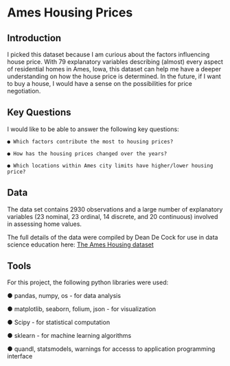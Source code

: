 # Ames Housing Prices

## Introduction

I picked this dataset because I am curious about the factors influencing house price. With 79 explanatory variables describing (almost) every aspect of residential homes in Ames, Iowa, this dataset can help me have a deeper understanding on how the house price is determined. In the future, if I want to buy a house, I would have a sense on the possibilities for price negotiation.

## Key Questions

I would like to be able to answer the following key questions:

```
● Which factors contribute the most to housing prices?

● How has the housing prices changed over the years?

● Which locations within Ames city limits have higher/lower housing price? 

 ```
 
## Data

The data set contains 2930 observations and a large number of explanatory variables (23 nominal, 23 ordinal, 14 discrete, and 20 continuous) involved in assessing home values.

The full details of the data were compiled by Dean De Cock for use in data science education here: [The Ames Housing dataset]([https://www.kaggle.com/c/house-prices-advanced-regression-techniques])

## Tools

For this project, the following python libraries were used:

● pandas, numpy, os - for data analysis

● matplotlib, seaborn, folium, json - for visualization

● Scipy - for statistical computation

● sklearn - for machine learning algorithms

● quandl, statsmodels, warnings for accesss to application programming interface


